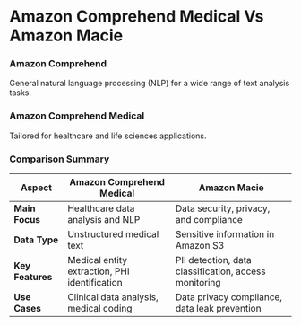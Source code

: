# Amazon Comprehend Medical Vs Amazon Macie

### Amazon Comprehend

General natural language processing (NLP) for a wide range of text analysis tasks.

### Amazon Comprehend Medical

Tailored for healthcare and life sciences applications.

### **Comparison Summary**
| Aspect                   | Amazon Comprehend Medical                            | Amazon Macie                               |
|--------------------------|------------------------------------------------------|--------------------------------------------|
| **Main Focus**           | Healthcare data analysis and NLP                    | Data security, privacy, and compliance     |
| **Data Type**            | Unstructured medical text                           | Sensitive information in Amazon S3         |
| **Key Features**         | Medical entity extraction, PHI identification       | PII detection, data classification, access monitoring |
| **Use Cases**            | Clinical data analysis, medical coding              | Data privacy compliance, data leak prevention |


